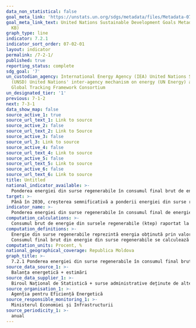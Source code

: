 ```yaml
---
data_non_statistical: false
goal_meta_link: 'https://unstats.un.org/sdgs/metadata/files/Metadata-07-02-01.pdf '
goal_meta_link_text: United Nations Sustainable Development Goals Metadata (PDF 216
  KB)
graph_type: line
indicator: 7.2.1
indicator_sort_order: 07-02-01
layout: indicator
permalink: /7-2-1/
published: true
reporting_status: complete
sdg_goal: '7'
un_custodian_agency: International Energy Agency (IEA) United Nations Statistics Division
  (UNSD) United Nations' inter-agency mechanism on energy (UN Energy) and the SE4ALL
  Global Tracking Framework Consortium
un_designated_tier: '1'
previous: 7-1-2
next: 7-3-1
data_show_map: false
source_active_1: true
source_url_text_1: Link to source
source_active_2: false
source_url_text_2: Link to Source
source_active_3: false
source_url_3: Link to source
source_active_4: false
source_url_text_4: Link to source
source_active_5: false
source_url_text_5: Link to source
source_active_6: false
source_url_text_6: Link to source
title: Untitled
national_indicator_available: >-
  Ponderea energiei din surse regenerabile în consumul final brut de energie, %
target: >-
  Până în 2030, creșterea semnificativă a ponderii energiei din surse regenerabile în mixul energetic global
indicator_name: >-
  Ponderea energiei din surse regenerabile în consumul final de energie
computation_calculations: >-
  Consumul brut de energie din sursele regenerabile (ktep) raportat la Consumul final brut de energie (ktep) provenită din toate sursele de energie *100, exprimat în %
computation_definitions: >-
  Energie din surse regenerabile reprezintă energia obținută prin valorificarea surselor nefosile regenerabile, respectiv energia eoliană, energia solară, energia aerotermală, energia geotermală, energia hidrotermală și cea a oceanelor, energia hidroelectrică, biomasa, biogazul, gazul de fermentare a deșeurilor (gazul de depozit) și gazul provenit din instalațiile de epurare a apelor uzate. Consumul brut de energie - produse energetice furnizate în scopuri energetice industriei, transporturilor, sectorului casnic, serviciilor, inclusiv serviciilor publice, agriculturii, silviculturii, și pisciculturii, inclusiv consumul de energie electrică și energie termică din sectorul de producere a energiei electrice și energiei termice, precum și consumul tehnologic și pierderile de energie electrică și energie termică în rețelele electrice și rețelele termice.<br> 
  Consumul final brut din energie din surse regenerabile se calculează ca suma următoarelor: a) consumul final brut de energie electrică din surse regenerabile; b) consumul final brut de energie din sursele regenerabile pentru încălzire și răcire; c)  consumul final brut de energie din sursele regenerabile în transporturi.
computation_units: Procent, %
national_geographical_coverage: Republica Moldova
graph_title: >-
  7.2.1 Ponderea energiei din surse regenerabile în consumul final brut de energie, %
source_data_source_1: >-
  Balanța energetică + estimări
source_data_supplier_1: >-
  Biroul Național de Statistică + surse administrative deținute de alte autorități
source_organisation_1: >-
  Agenția pentru Eficiență Energetică
source_responsible_monitoring_1: >-
  Ministerul Economiei și Infrastructurii
source_periodicity_1: >-
  anual
---
```

